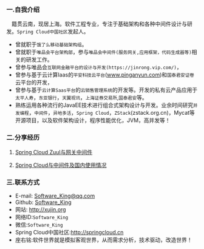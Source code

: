 ### 一.自我介绍

　籍贯云南，现居上海。软件工程专业，专注于基础架构和各种中间件设计与研发。`Spring Cloud中国社区`发起人。
* 曾就职于`饿了么移动基础架构组`。
* 曾就职于`唯品会平台架构部`，参与`唯品会中间件(服务网关,应用框架，代码生成器等)`相关的研发工作。
* 曾参与唯品会`互联网金融平台的设计与开发(https://jinrong.vip.com/)`， 
* 曾参与基于云计算Iaas的`平安科技云平台`(www.pinganyun.com)和`国泰君安证卷`云平台的开发，
* 曾参与基于`云计算Saas平台`的`云销售管理系统`的开发等。开发的私有云产品应用于`太平人寿`，`东亚银行`，`天翼视讯`，`上海证券交易所`,`国泰君安`等。
* 熟练运用各种流行的JavaEE技术进行组合式架构设计与开发。业余时间研究`并发编程`，`中间件`，`异地多活`，`Spring Cloud`，`ZStack`(zstack.org.cn)，Mycat等开源项目，以及软件架构设计，程序性能优化，JVM，高并发等！

### 二.分享经历
1. [Spring Cloud Zuul与网关中间件](http://www.itdks.com/dakashuo/new/dakalive/detail/1260)

2. [Spring Cloud与中间件及国内使用情况](http://www.itdks.com/dakashuo/new/dakalive/detail/681)

### 三.联系方式
* E-mail: [Software_King@qq.com](mailto:Software_King@qq.com)
* Github: [Software_King](http://github.com/softwareking)
* 网站: http://xujin.org 
* 网络ID:`Software_King`
* 微信:`Software_King`
* Spring Cloud中国社区:http://springcloud.cn
* 座右铭:软件世界就是模拟客观世界，从而需求分析，技术驱动，改造世界！



